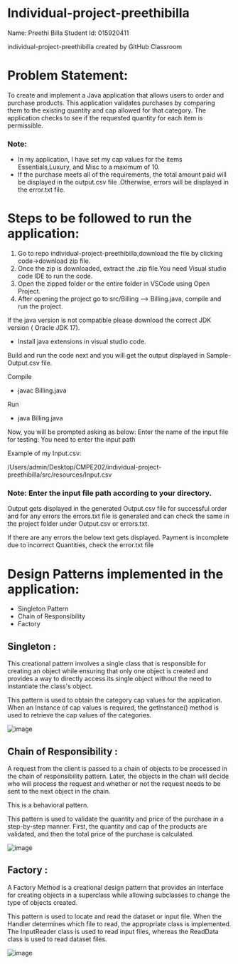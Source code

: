 # Individual-project-preethibilla

Name: Preethi Billa
Student Id: 015920411

individual-project-preethibilla created by GitHub Classroom

# Problem Statement:

To create and implement a Java application that allows users to order and purchase products. This application validates purchases by comparing them to the existing quantity and cap allowed for that category. The application checks to see if the requested quantity for each item is permissible.

### Note:
* In my application, I have set my cap values for the items Essentials,Luxury, and Misc to a maximum of 10.
* If the purchase meets all of the requirements, the total amount paid will be displayed in the output.csv file .Otherwise, errors will be displayed in the error.txt file.

# Steps to be followed to run the application:

1. Go to repo individual-project-preethibilla,download the file by clicking code->download zip file.
2. Once the zip is downloaded, extract the .zip file.You need Visual studio code IDE to run the code.
3. Open the zipped folder or the entire folder in VSCode using Open Project.
4. After opening the project go to src/Billing --> Billing.java, compile and run the project.

If the java version is not compatible please download the correct JDK version ( Oracle JDK 17).
* Install java extensions in visual studio code.

Build and run the code next and you will get the output displayed in Sample-Output.csv file.

Compile 

* javac Billing.java

Run 
* java Billing.java

Now, you will be prompted asking as below:
Enter the name of the input file for testing:  You need to enter the input path

Example of my Input.csv:

 /Users/admin/Desktop/CMPE202/individual-project-preethibilla/src/resources/Input.csv

### Note: Enter the input file path according to your directory.

Output gets displayed in the generated Output.csv file for successful order and for any errors the errors.txt file is generated and can check the same in the project folder under Output.csv or errors.txt.

If there are any errors the below text gets displayed.
Payment is incomplete due to incorrect Quantities, check the error.txt file

# Design Patterns implemented in the application:
 * Singleton Pattern
 * Chain of Responsibility
 * Factory

## Singleton :

This creational pattern involves a single class that is responsible for creating an object while ensuring that only one object is created and provides a way to directly access its single object without the need to instantiate the class's object.

This pattern is used to obtain the category cap values for the application. When an Instance of cap values is required, the getInstance() method is used to retrieve the cap values of the categories.

![image](https://user-images.githubusercontent.com/42039081/167054107-22729404-2cf1-4f70-a109-27fb933b5cf5.png)

      

## Chain of Responsibility :

A request from the client is passed to a chain of objects to be processed in the chain of responsibility pattern. Later, the objects in the chain will decide who will process the request and whether or not the request needs to be sent to the next object in the chain.

This is a behavioral pattern.

This pattern is used to validate the quantity and price of the purchase in a step-by-step manner. First, the quantity and cap of the products are validated, and then the total price of the purchase is calculated.

![image](https://user-images.githubusercontent.com/42039081/167054087-e9e018be-169b-42ff-8acd-31da3d5ee991.png)


## Factory :

A Factory Method is a creational design pattern that provides an interface for creating objects in a superclass while allowing subclasses to change the type of objects created.

This pattern is used to locate and read the dataset or input file. When the Handler determines which file to read, the appropriate class is implemented. The InputReader class is used to read input files, whereas the ReadData class is used to read dataset files.


![image](https://user-images.githubusercontent.com/42039081/167054132-f5f67704-5fe5-4dcc-b958-cc9d8788cc18.png)

